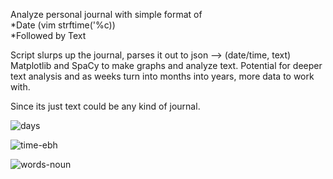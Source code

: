 Analyze personal journal with simple format of <br>
*Date (vim strftime('%c)) <br>
*Followed by Text<br>

Script slurps up the journal, parses it out to json --> (date/time, text)<br>
Matplotlib and SpaCy to make graphs and analyze text. Potential for deeper text analysis and as weeks turn into months into years, more data to work with.

Since its just text could be any kind of journal.

![days](https://github.com/briggsreschke/vim-journal/assets/16325768/d069cb8e-e8e6-4cdb-9c2e-57bae14aef39)

![time-ebh](https://github.com/briggsreschke/vim-journal/assets/16325768/4c908734-d8af-448e-8f8f-d91a3a113691)

![words-noun](https://github.com/briggsreschke/vim-journal/assets/16325768/cb9d76e8-ff8e-4a26-8526-df181d4c3cd7)





